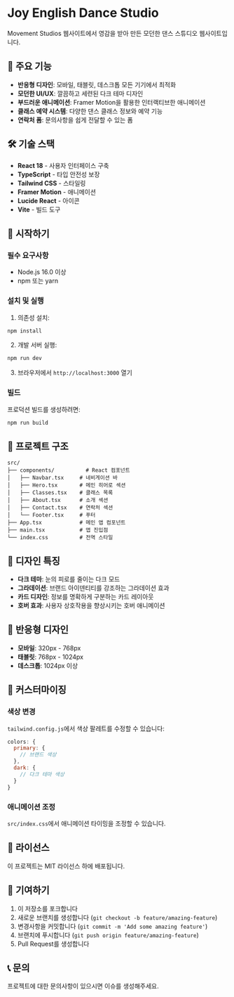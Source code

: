 # Joy English Dance Studio

Movement Studios 웹사이트에서 영감을 받아 만든 모던한 댄스 스튜디오 웹사이트입니다.

## 🎯 주요 기능

- **반응형 디자인**: 모바일, 태블릿, 데스크톱 모든 기기에서 최적화
- **모던한 UI/UX**: 깔끔하고 세련된 다크 테마 디자인
- **부드러운 애니메이션**: Framer Motion을 활용한 인터랙티브한 애니메이션
- **클래스 예약 시스템**: 다양한 댄스 클래스 정보와 예약 기능
- **연락처 폼**: 문의사항을 쉽게 전달할 수 있는 폼

## 🛠 기술 스택

- **React 18** - 사용자 인터페이스 구축
- **TypeScript** - 타입 안전성 보장
- **Tailwind CSS** - 스타일링
- **Framer Motion** - 애니메이션
- **Lucide React** - 아이콘
- **Vite** - 빌드 도구

## 🚀 시작하기

### 필수 요구사항

- Node.js 16.0 이상
- npm 또는 yarn

### 설치 및 실행

1. 의존성 설치:
```bash
npm install
```

2. 개발 서버 실행:
```bash
npm run dev
```

3. 브라우저에서 `http://localhost:3000` 열기

### 빌드

프로덕션 빌드를 생성하려면:

```bash
npm run build
```

## 📁 프로젝트 구조

```
src/
├── components/          # React 컴포넌트
│   ├── Navbar.tsx     # 네비게이션 바
│   ├── Hero.tsx       # 메인 히어로 섹션
│   ├── Classes.tsx    # 클래스 목록
│   ├── About.tsx      # 소개 섹션
│   ├── Contact.tsx    # 연락처 섹션
│   └── Footer.tsx     # 푸터
├── App.tsx            # 메인 앱 컴포넌트
├── main.tsx           # 앱 진입점
└── index.css          # 전역 스타일
```

## 🎨 디자인 특징

- **다크 테마**: 눈의 피로를 줄이는 다크 모드
- **그라데이션**: 브랜드 아이덴티티를 강조하는 그라데이션 효과
- **카드 디자인**: 정보를 명확하게 구분하는 카드 레이아웃
- **호버 효과**: 사용자 상호작용을 향상시키는 호버 애니메이션

## 📱 반응형 디자인

- **모바일**: 320px - 768px
- **태블릿**: 768px - 1024px
- **데스크톱**: 1024px 이상

## 🔧 커스터마이징

### 색상 변경

`tailwind.config.js`에서 색상 팔레트를 수정할 수 있습니다:

```javascript
colors: {
  primary: {
    // 브랜드 색상
  },
  dark: {
    // 다크 테마 색상
  }
}
```

### 애니메이션 조정

`src/index.css`에서 애니메이션 타이밍을 조정할 수 있습니다.

## 📄 라이선스

이 프로젝트는 MIT 라이선스 하에 배포됩니다.

## 🤝 기여하기

1. 이 저장소를 포크합니다
2. 새로운 브랜치를 생성합니다 (`git checkout -b feature/amazing-feature`)
3. 변경사항을 커밋합니다 (`git commit -m 'Add some amazing feature'`)
4. 브랜치에 푸시합니다 (`git push origin feature/amazing-feature`)
5. Pull Request를 생성합니다

## 📞 문의

프로젝트에 대한 문의사항이 있으시면 이슈를 생성해주세요. 